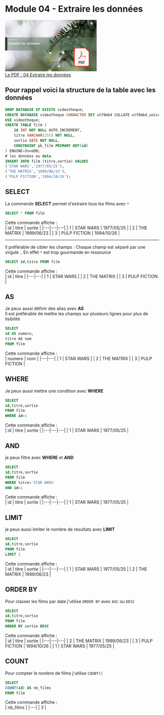 # Module 04 - Extraire les données

<a href="../00 Les fichiers PDF - Supports de cours/04 Extraire les données.pdf">
  <img src="../img/mod/m4.webp" width="300">
</a>  
<br>
<a href="../00 Les fichiers PDF - Supports de cours/04 Extraire les données.pdf">
Le PDF : 04 Extraire les données
</a> 

## Pour rappel voici la structure de la table avec les données 
```sql
DROP DATABASE IF EXISTS videotheque;
CREATE DATABASE videotheque CHARACTER SET utf8mb4 COLLATE utf8mb4_unicode_ci;
USE videotheque;
CREATE TABLE film (
    id INT NOT NULL AUTO_INCREMENT,
    titre VARCHAR(255) NOT NULL,
    sortie DATE NOT NULL,
    CONSTRAINT pk_film PRIMARY KEY(id)
) ENGINE=InnoDB; 
# les données ou data
INSERT INTO film (titre,sortie) VALUES
('STAR WARS','1977/05/25'),
('THE MATRIX','1999/06/23'),
('PULP FICTION','1994/10/26');
``` 
  
## SELECT
La commande **SELECT** permet d'extraire tous les films avec <code>*</code>
```sql
SELECT * FROM film
```
Cette commande affiche :  
| id | titre | sortie |
|---|---|---|
| 1 | STAR WARS | 1977/05/25 |
| 2 | THE MATRIX | 1999/06/23 |
| 3 | PULP FICTION | 1994/10/26 |
  
-----------------------------------------------------------------------------------
  
Il préférable de cibler les champs :
Chaque champ est séparé par une virgule <code>,</code>
En effet <code>*</code> est trop gourmande en ressource  

```sql
SELECT id,titre FROM film
```
Cette commande affiche :  
| id | titre |
|---|---|
| 1 | STAR WARS |
| 2 | THE MATRIX |
| 3 | PULP FICTION |

## AS
Je peux aussi définir des alias avec **AS**  
Il est préférable de mettre les champs sur plusieurs lignes pour plus de lisibilité  
```sql
SELECT 
id AS numero,
titre AS nom
FROM film
```
Cette commande affiche :  
| numero | nom |
|---|---|
| 1 | STAR WARS |
| 2 | THE MATRIX |
| 3 | PULP FICTION |
  
## WHERE
Je peux aussi mettre une condition avec **WHERE**
```sql
SELECT 
id,titre,sortie
FROM film
WHERE id=1
```
Cette commande affiche :  
| id | titre | sortie |
|---|---|---|
| 1 | STAR WARS | 1977/05/25 |


## AND
je peux filtre avec **WHERE** et **AND**  
```sql
SELECT 
id,titre,sortie
FROM film
WHERE titre='STAR WARS'
AND id=1
```
Cette commande affiche :  
| id | titre | sortie |
|---|---|---|
| 1 | STAR WARS | 1977/05/25 |

## LIMIT
je peux aussi limiter le nombre de résultats avec **LIMIT** 
```sql
SELECT 
id,titre,sortie
FROM film
LIMIT 2
```
Cette commande affiche :  
| id | titre | sortie |
|---|---|---|
| 1 | STAR WARS | 1977/05/25 |
| 2 | THE MATRIX | 1999/06/23 |

  
## ORDER BY
Pour classer les films par date j'utilise <code>ORDER BY</code>
avec <code>ASC</code> ou <code>DESC</code>
```sql
SELECT 
id,titre,sortie
FROM film
ORDER BY sortie DESC
```

Cette commande affiche :  
| id | titre | sortie |
|---|---|---|
| 2 | THE MATRIX | 1999/06/23 |
| 3 | PULP FICTION | 1994/10/26 |
| 1 | STAR WARS | 1977/05/25 |

## COUNT
Pour compter le nombre de films j'utilise <code>COUNT()</code>

```sql
SELECT 
COUNT(id) AS nb_films
FROM film
```

Cette commande affiche :  
| nb_films |
|---|
| 3 | 

